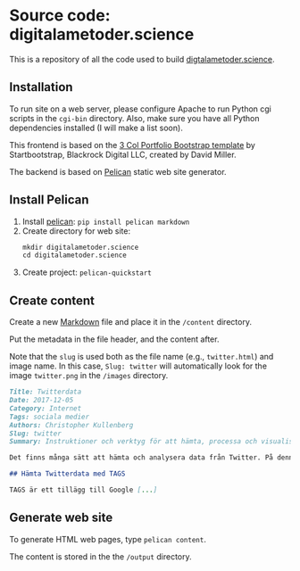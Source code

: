 # Source code: digitalametoder.science

This is a repository of all the code used to build
[digtalametoder.science](http://digitalametoder.science).

## Installation

To run site on a web server, please configure Apache to run Python cgi scripts in the `cgi-bin` directory. Also, make sure you have all Python dependencies installed (I will make a list soon).

This frontend is based on the [3 Col Portfolio Bootstrap template](https://github.com/BlackrockDigital/startbootstrap-3-col-portfolio) by Startbootstrap, Blackrock Digital LLC, created by David Miller.

The backend is based on [Pelican](http://getpelican.com/) static web site generator. 

## Install Pelican

1. Install [pelican](http://docs.getpelican.com/en/stable/quickstart.html): `pip install pelican markdown`
2. Create directory for web site:
	```r
	mkdir digitalametoder.science
	cd digitalametoder.science
	```
3. Create project: `pelican-quickstart`

## Create content

Create a new [Markdown](https://en.wikipedia.org/wiki/Markdown) file and place it in the `/content` directory.

Put the metadata in the file header, and the content after.

Note that the `slug` is used both as the file name (e.g., `twitter.html`) and image name. In this case, `Slug: twitter` will automatically look for the image `twitter.png` in the `/images` directory.

```md
Title: Twitterdata
Date: 2017-12-05
Category: Internet
Tags: sociala medier
Authors: Christopher Kullenberg
Slug: twitter
Summary: Instruktioner och verktyg för att hämta, processa och visualisera data från Twitter.

Det finns många sätt att hämta och analysera data från Twitter. På denna sida finns instruktioner för verktygen TAGS, för att hämta data, och sedan Gephi, som används för att visualisera datan. Fler metoder för både insamling och analys kommer inom kort.

## Hämta Twitterdata med TAGS

TAGS är ett tillägg till Google [...]
```

## Generate web site

To generate HTML web pages, type `pelican content`.

The content is stored in the the `/output` directory.
